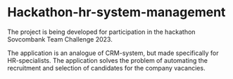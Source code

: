 # Hackathon-hr-system-management
The project is being developed for participation in the hackathon Sovcombank Team Challenge 2023.

The application is an analogue of CRM-system, but made specifically for HR-specialists. The application solves the problem of automating the recruitment and selection of candidates for the company vacancies.

